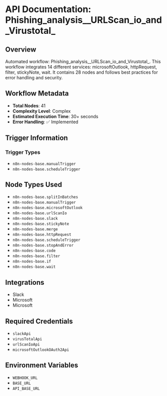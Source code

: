 # API Documentation: Phishing_analysis__URLScan_io_and_Virustotal_

## Overview
Automated workflow: Phishing_analysis__URLScan_io_and_Virustotal_. This workflow integrates 14 different services: microsoftOutlook, httpRequest, filter, stickyNote, wait. It contains 28 nodes and follows best practices for error handling and security.

## Workflow Metadata
- **Total Nodes**: 41
- **Complexity Level**: Complex
- **Estimated Execution Time**: 30+ seconds
- **Error Handling**: ✅ Implemented

## Trigger Information
### Trigger Types
- `n8n-nodes-base.manualTrigger`
- `n8n-nodes-base.scheduleTrigger`

## Node Types Used
- `n8n-nodes-base.splitInBatches`
- `n8n-nodes-base.manualTrigger`
- `n8n-nodes-base.microsoftOutlook`
- `n8n-nodes-base.urlScanIo`
- `n8n-nodes-base.slack`
- `n8n-nodes-base.stickyNote`
- `n8n-nodes-base.merge`
- `n8n-nodes-base.httpRequest`
- `n8n-nodes-base.scheduleTrigger`
- `n8n-nodes-base.stopAndError`
- `n8n-nodes-base.code`
- `n8n-nodes-base.filter`
- `n8n-nodes-base.if`
- `n8n-nodes-base.wait`

## Integrations
- Slack
- Microsoft
- Microsoft

## Required Credentials
- `slackApi`
- `virusTotalApi`
- `urlScanIoApi`
- `microsoftOutlookOAuth2Api`

## Environment Variables
- `WEBHOOK_URL`
- `BASE_URL`
- `API_BASE_URL`
